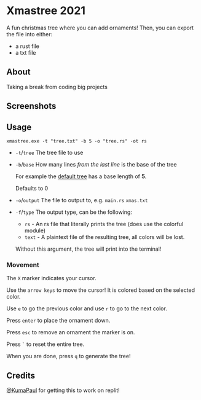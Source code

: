 # Xmastree 2021
A fun christmas tree where you can add ornaments! Then, you can export the file into either:
- a rust file
- a txt file

## About
Taking a break from coding big projects

## Screenshots

## Usage
```
xmastree.exe -t "tree.txt" -b 5 -o "tree.rs" -ot rs
```

* `-t`/`tree` The tree file to use
* `-b`/`base` How many lines *from the last line* is the base of the tree
    
    For example the [default tree](./src/tree.txt) has a base length of **5**.

    Defaults to 0

* `-o`/`output` The file to output to, e.g. `main.rs` `xmas.txt`
* `-f`/`type` The output type, can be the following:
    * `rs` - An rs file that literally prints the tree (does use the colorful module)
    * `text` - A plaintext file of the resulting tree, all colors will be lost.

    Without this argument, the tree will print into the terminal!

### Movement
The `X` marker indicates your cursor. 

Use the `arrow keys` to move the cursor! It is colored based on the selected color.

Use `e` to go the previous color and use `r` to go to the next color.

Press `enter` to place the ornament down.

Press `esc` to remove an ornament the marker is on.

Press `` ` `` to reset the entire tree.

When you are done, press `q` to generate the tree!

## Credits
[@KumaPaul](https://replit.com/@KumuPaul) for getting this to work on replit!